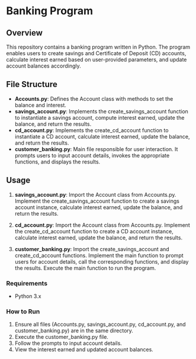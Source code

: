 # Banking Program

## Overview

This repository contains a banking program written in Python. The program enables users to create savings and Certificate of Deposit (CD) accounts, calculate interest earned based on user-provided parameters, and update account balances accordingly.

## File Structure

- **Accounts.py**: Defines the Account class with methods to set the balance and interest.
- **savings_account.py**: Implements the create_savings_account function to instantiate a savings account, compute interest earned, update the balance, and return the results.
- **cd_account.py**: Implements the create_cd_account function to instantiate a CD account, calculate interest earned, update the balance, and return the results.
- **customer_banking.py**: Main file responsible for user interaction. It prompts users to input account details, invokes the appropriate functions, and displays the results.

## Usage

1. **savings_account.py**:
Import the Account class from Accounts.py.
Implement the create_savings_account function to create a savings account instance, calculate interest earned, update the balance, and return the results.

2. **cd_account.py**:
Import the Account class from Accounts.py.
Implement the create_cd_account function to create a CD account instance, calculate interest earned, update the balance, and return the results.

3. **customer_banking.py**:
Import the create_savings_account and create_cd_account functions.
Implement the main function to prompt users for account details, call the corresponding functions, and display the results.
Execute the main function to run the program.

### Requirements

- Python 3.x

### How to Run

1. Ensure all files (Accounts.py, savings_account.py, cd_account.py, and customer_banking.py) are in the same directory.
2. Execute the customer_banking.py file.
3. Follow the prompts to input account details.
4. View the interest earned and updated account balances.

